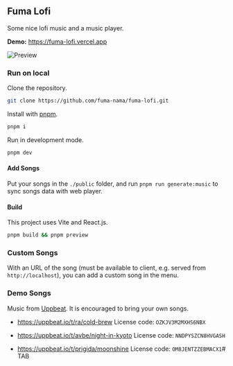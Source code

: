 ## Fuma Lofi

Some nice lofi music and a music player.

**Demo:** https://fuma-lofi.vercel.app

![Preview](./public/preview.png)

### Run on local

Clone the repository.

```bash
git clone https://github.com/fuma-nama/fuma-lofi.git
```

Install with [pnpm](https://pnpm.io).

```bash
pnpm i
```

Run in development mode.

```bash
pnpm dev
```

#### Add Songs

Put your songs in the `./public` folder, and run `pnpm run generate:music` to sync songs data with web player.

#### Build

This project uses Vite and React.js.

```bash
pnpm build && pnpm preview
```

### Custom Songs

With an URL of the song (must be available to client, e.g. served from `http://localhost`), you can add a custom song in the menu.

### Demo Songs

Music from [Uppbeat](https://uppbeat.io).
It is encouraged to bring your own songs.

- https://uppbeat.io/t/ra/cold-brew
License code: `OZKJV3M2MXHS6NBX`

- https://uppbeat.io/t/avbe/night-in-kyoto
License code: `NNDPYSZCN8HVGASH`

- https://uppbeat.io/t/prigida/moonshine
License code: `OM8JENTZZEBMACX1`# TAB
